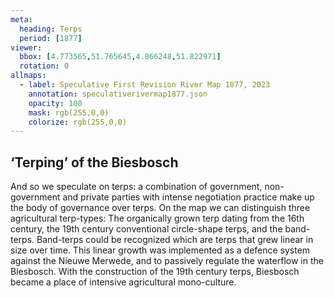 ```yaml
---
meta:
  heading: Terps
  period: [1877]
viewer:
  bbox: [4.773565,51.765645,4.866248,51.822971]
  rotation: 0
allmaps:
  - label: Speculative First Revision River Map 1877, 2023
    annotation: speculativerivermap1877.json
    opacity: 100
    mask: rgb(255,0,0)
    colorize: rgb(255,0,0)
---
```


## ‘Terping’ of the Biesbosch

And so we speculate on terps: a combination of government, non-government and private parties with intense negotiation practice make up the body of governance over terps. On the map we can distinguish three agricultural terp-types: The organically grown terp dating from the 16th century, the 19th century conventional circle-shape terps, and the band-terps. Band-terps could be recognized which are terps that grew linear in size over time. This linear growth was implemented as a defence system against the Nieuwe Merwede, and to passively regulate the waterflow in the Biesbosch. With the construction of the 19th century terps, Biesbosch became a place of intensive agricultural mono-culture. 


